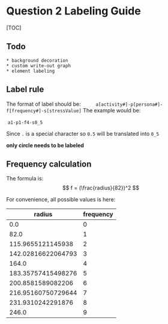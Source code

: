 # Question 2 Labeling Guide

[TOC]

## Todo

    * background decoration
    * custom write-out graph
    * element labeling 

## Label rule

The format of label should be:
        ```     a[activity#]-p[persona#]-f[frequency#]-s[stressValue]```
The example would be:

​      ```a1-p1-f4-s0_5```

Since ```.``` is a special character so ```0.5``` will be translated into ```0_5```

__only circle needs to be labeled__ 

## Frequency calculation

The formula is:
$$
f = (\frac{radius}{82})^2
$$


For convenience, all possible values is here:

| radius             | frequency |
| ------------------ | --------- |
| 0.0                | 0         |
| 82.0               | 1         |
| 115.9655121145938  | 2         |
| 142.02816622064793 | 3         |
| 164.0              | 4         |
| 183.35757415498276 | 5         |
| 200.8581589082206  | 6         |
| 216.95160750729644 | 7         |
| 231.9310242291876  | 8         |
| 246.0              | 9         |


